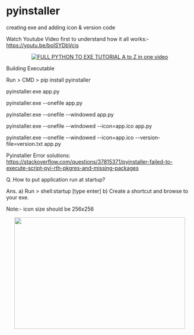 # pyinstaller
creating exe and adding icon &amp; version code

Watch Youtube Video first to understand how it all works:- https://youtu.be/boISYDbVcjs

<div align="center">
  <a href="https://www.youtube.com/watch?v=boISYDbVcjs"><img src="https://img.youtube.com/vi/boISYDbVcjs/0.jpg" alt="FULL PYTHON TO EXE TUTORIAL A to Z in one video"></a>
</div>

Building Executable

Run > CMD > pip install pyinstaller

pyinstaller.exe app.py

pyinstaller.exe --onefile app.py

pyinstaller.exe --onefile --windowed app.py

pyinstaller.exe --onefile --windowed --icon=app.ico app.py

pyinstaller.exe --onefile --windowed --icon=app.ico --version-file=version.txt app.py


Pyinstaller Error solutions:
https://stackoverflow.com/questions/37815371/pyinstaller-failed-to-execute-script-pyi-rth-pkgres-and-missing-packages

Q. How to put application run at startup?

Ans. 	a) Run > shell:startup [type enter]
	b) Create a shortcut and browse to your exe.

Note:- icon size should be 256x256


<p align="center">
  <img width="460" height="300" src="http://www.fillmurray.com/460/300">
</p>
